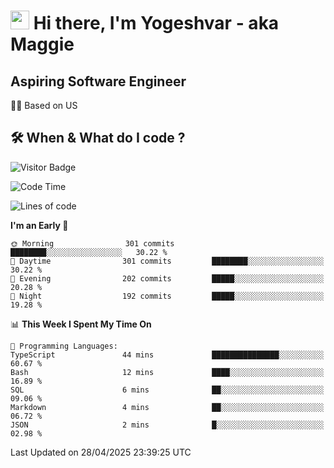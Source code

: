 <h1><img src="https://emojis.slackmojis.com/emojis/images/1531849430/4246/blob-sunglasses.gif?1531849430" width="30"/> Hi there, I'm Yogeshvar - aka Maggie</h1>

## Aspiring Software Engineer
🏂🏻  Based on US 

## 🛠 When & What do I code ?  

![Visitor Badge](https://visitor-badge.feriirawann.repl.co?username=yogeshvar&repo=yogeshvar&label=Visitors&style=plastic&color=%23457BFF&contentType=svg)

<!--START_SECTION:waka-->
![Code Time](http://img.shields.io/badge/Code%20Time-2%2C929%20hrs%201%20min-blue)

![Lines of code](https://img.shields.io/badge/From%20Hello%20World%20I%27ve%20Written-3.9%20million%20lines%20of%20code-blue)

**I'm an Early 🐤** 

```text
🌞 Morning                301 commits         ████████░░░░░░░░░░░░░░░░░   30.22 % 
🌆 Daytime                301 commits         ████████░░░░░░░░░░░░░░░░░   30.22 % 
🌃 Evening                202 commits         █████░░░░░░░░░░░░░░░░░░░░   20.28 % 
🌙 Night                  192 commits         █████░░░░░░░░░░░░░░░░░░░░   19.28 % 
```


📊 **This Week I Spent My Time On** 

```text
💬 Programming Languages: 
TypeScript               44 mins             ███████████████░░░░░░░░░░   60.67 % 
Bash                     12 mins             ████░░░░░░░░░░░░░░░░░░░░░   16.89 % 
SQL                      6 mins              ██░░░░░░░░░░░░░░░░░░░░░░░   09.06 % 
Markdown                 4 mins              ██░░░░░░░░░░░░░░░░░░░░░░░   06.72 % 
JSON                     2 mins              █░░░░░░░░░░░░░░░░░░░░░░░░   02.98 % 
```


 Last Updated on 28/04/2025 23:39:25 UTC
<!--END_SECTION:waka-->
